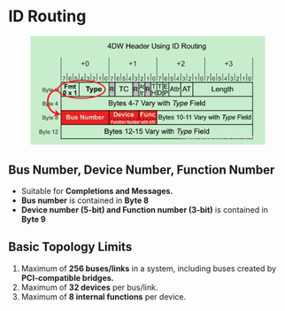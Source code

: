 # ID Routing

<figure><img src="../../../.gitbook/assets/image.png" alt=""><figcaption></figcaption></figure>

## Bus Number, Device Number, Function Number

* Suitable for **Completions and Messages.**
* **Bus number** is contained in **Byte 8**
* **Device number (5-bit) and Function number (3-bit)** is contained in **Byte 9**

## Basic Topology Limits

1. Maximum of **256 buses/links** in a system, including buses created by **PCI-compatible bridges.**
2. Maximum of **32 devices** per bus/link.
3. Maximum of **8 internal functions** per device.
